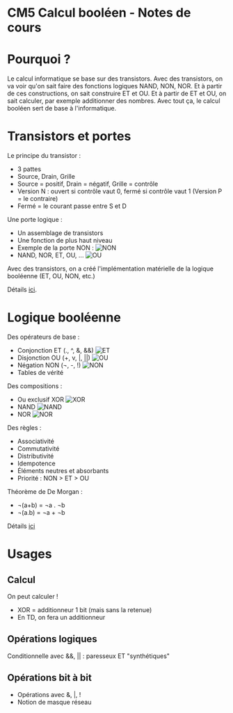 # CM5 Calcul booléen - Notes de cours

# Pourquoi ?

Le calcul informatique se base sur des transistors. Avec des transistors, on va voir qu'on sait faire des fonctions logiques NAND, NON, NOR. Et à partir de ces constructions, on sait construire ET et OU. Et à partir de ET et OU, on sait calculer, par exemple additionner des nombres. Avec tout ça, le calcul booléen sert de base à l'informatique.

# Transistors et portes

Le principe du transistor :

- 3 pattes
- Source, Drain, Grille
- Source = positif, Drain = négatif, Grille = contrôle
- Version N : ouvert si contrôle vaut 0, fermé si contrôle vaut 1 (Version P = le contraire)
- Fermé = le courant passe entre S et D

Une porte logique :

- Un assemblage de transistors
- Une fonction de plus haut niveau
- Exemple de la porte NON : ![NON](https://upload.wikimedia.org/wikipedia/commons/thumb/f/f2/Porte_NON_fabriqu%C3%A9e_avec_des_transistors_CMOS._01.jpg/220px-Porte_NON_fabriqu%C3%A9e_avec_des_transistors_CMOS._01.jpg)
- NAND, NOR, ET, OU, ... ![OU](https://upload.wikimedia.org/wikipedia/commons/thumb/5/5e/CMOS_OR.svg/440px-CMOS_OR.svg.png)

Avec des transistors, on a créé l'implémentation matérielle de la logique booléenne (ET, OU, NON, etc.)

Détails [ici](https://fr.wikibooks.org/wiki/Fonctionnement_d%27un_ordinateur/Les_transistors_et_portes_logiques).

# Logique booléenne

Des opérateurs de base :

- Conjonction ET (., ^, &, &&) ![ET](https://upload.wikimedia.org/wikipedia/commons/thumb/4/46/And.svg/128px-And.svg.png)
- Disjonction OU (+, v, |, ||) ![OU](https://upload.wikimedia.org/wikipedia/commons/thumb/4/4c/Or-gate-en.svg/128px-Or-gate-en.svg.png)
- Négation NON (¬, -, !) ![NON](https://upload.wikimedia.org/wikipedia/commons/thumb/9/9f/Not-gate-en.svg/128px-Not-gate-en.svg.png)
- Tables de vérité

Des compositions :

- Ou exclusif XOR ![XOR](https://upload.wikimedia.org/wikipedia/commons/thumb/6/6d/Xor-gate-en.svg/128px-Xor-gate-en.svg.png)
- NAND ![NAND](https://upload.wikimedia.org/wikipedia/commons/thumb/5/58/Nand-gate-en.svg/128px-Nand-gate-en.svg.png)
- NOR ![NOR](https://upload.wikimedia.org/wikipedia/commons/thumb/9/94/Nor-gate-en.svg/128px-Nor-gate-en.svg.png)

Des règles :

- Associativité
- Commutativité
- Distributivité
- Idempotence
- Éléments neutres et absorbants
- Priorité : NON > ET > OU

Théorème de De Morgan :

- ¬(a+b) = ¬a . ¬b
- ¬(a.b) = ¬a + ¬b

Détails [ici](<https://fr.wikipedia.org/wiki/Alg%C3%A8bre_de_Boole_(logique)>)

# Usages

## Calcul

On peut calculer !

- XOR = additionneur 1 bit (mais sans la retenue)
- En TD, on fera un additionneur

## Opérations logiques

Conditionnelle avec &&, || : paresseux ET "synthétiques"

## Opérations bit à bit

- Opérations avec &, |, !
- Notion de masque réseau
